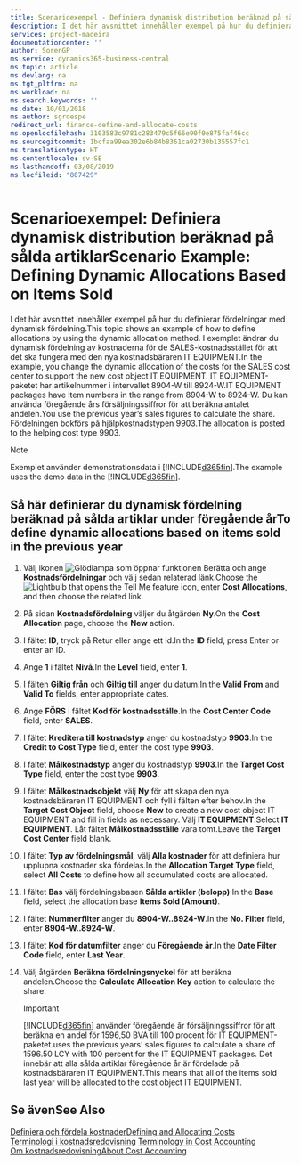 ```yaml
---
title: Scenarioexempel - Definiera dynamisk distribution beräknad på sålda artiklar | Microsoft Docs
description: I det här avsnittet innehåller exempel på hur du definierar fördelningar med dynamisk fördelning.
services: project-madeira
documentationcenter: ''
author: SorenGP
ms.service: dynamics365-business-central
ms.topic: article
ms.devlang: na
ms.tgt_pltfrm: na
ms.workload: na
ms.search.keywords: ''
ms.date: 10/01/2018
ms.author: sgroespe
redirect_url: finance-define-and-allocate-costs
ms.openlocfilehash: 3103583c9781c283479c5f66e90f0e875faf46cc
ms.sourcegitcommit: 1bcfaa99ea302e6b84b8361ca02730b135557fc1
ms.translationtype: HT
ms.contentlocale: sv-SE
ms.lasthandoff: 03/08/2019
ms.locfileid: "807429"
---
```

# <a name="scenario-example-defining-dynamic-allocations-based-on-items-sold"></a><span data-ttu-id="44b19-103">Scenarioexempel: Definiera dynamisk distribution beräknad på sålda artiklar</span><span class="sxs-lookup"><span data-stu-id="44b19-103">Scenario Example: Defining Dynamic Allocations Based on Items Sold</span></span>
<span data-ttu-id="44b19-104">I det här avsnittet innehåller exempel på hur du definierar fördelningar med dynamisk fördelning.</span><span class="sxs-lookup"><span data-stu-id="44b19-104">This topic shows an example of how to define allocations by using the dynamic allocation method.</span></span> <span data-ttu-id="44b19-105">I exemplet ändrar du dynamisk fördelning av kostnaderna för de SALES-kostnadsstället för att det ska fungera med den nya kostnadsbäraren IT EQUIPMENT.</span><span class="sxs-lookup"><span data-stu-id="44b19-105">In the example, you change the dynamic allocation of the costs for the SALES cost center to support the new cost object IT EQUIPMENT.</span></span> <span data-ttu-id="44b19-106">IT EQUIPMENT-paketet har artikelnummer i intervallet 8904-W till 8924-W.</span><span class="sxs-lookup"><span data-stu-id="44b19-106">IT EQUIPMENT packages have item numbers in the range from 8904-W to 8924-W.</span></span> <span data-ttu-id="44b19-107">Du kan använda föregående års försäljningssiffror för att beräkna antalet andelen.</span><span class="sxs-lookup"><span data-stu-id="44b19-107">You use the previous year’s sales figures to calculate the share.</span></span> <span data-ttu-id="44b19-108">Fördelningen bokförs på hjälpkostnadstypen 9903.</span><span class="sxs-lookup"><span data-stu-id="44b19-108">The allocation is posted to the helping cost type 9903.</span></span>  

> [!NOTE]  
>  <span data-ttu-id="44b19-109">Exemplet använder demonstrationsdata i [!INCLUDE[d365fin](includes/d365fin_md.md)].</span><span class="sxs-lookup"><span data-stu-id="44b19-109">The example uses the demo data in the [!INCLUDE[d365fin](includes/d365fin_md.md)].</span></span>  

## <a name="to-define-dynamic-allocations-based-on-items-sold-in-the-previous-year"></a><span data-ttu-id="44b19-110">Så här definierar du dynamisk fördelning beräknad på sålda artiklar under föregående år</span><span class="sxs-lookup"><span data-stu-id="44b19-110">To define dynamic allocations based on items sold in the previous year</span></span>  

1.  <span data-ttu-id="44b19-111">Välj ikonen ![Glödlampa som öppnar funktionen Berätta](media/ui-search/search_small.png "Berätta vad du vill göra") och ange **Kostnadsfördelningar** och välj sedan relaterad länk.</span><span class="sxs-lookup"><span data-stu-id="44b19-111">Choose the ![Lightbulb that opens the Tell Me feature](media/ui-search/search_small.png "Tell me what you want to do") icon, enter **Cost Allocations**, and then choose the related link.</span></span>  
2.  <span data-ttu-id="44b19-112">På sidan **Kostnadsfördelning** väljer du åtgärden **Ny**.</span><span class="sxs-lookup"><span data-stu-id="44b19-112">On the **Cost Allocation** page, choose the **New** action.</span></span>  
3.  <span data-ttu-id="44b19-113">I fältet **ID**, tryck på Retur eller ange ett id.</span><span class="sxs-lookup"><span data-stu-id="44b19-113">In the **ID** field, press Enter or enter an ID.</span></span>  
4.  <span data-ttu-id="44b19-114">Ange **1** i fältet **Nivå**.</span><span class="sxs-lookup"><span data-stu-id="44b19-114">In the **Level** field, enter **1**.</span></span>  
5.  <span data-ttu-id="44b19-115">I fälten **Giltig från** och **Giltig till** anger du datum.</span><span class="sxs-lookup"><span data-stu-id="44b19-115">In the **Valid From** and **Valid To** fields, enter appropriate dates.</span></span>  
6.  <span data-ttu-id="44b19-116">Ange **FÖRS** i fältet **Kod för kostnadsställe**.</span><span class="sxs-lookup"><span data-stu-id="44b19-116">In the **Cost Center Code** field, enter **SALES**.</span></span>  
7.  <span data-ttu-id="44b19-117">I fältet **Kreditera till kostnadstyp** anger du kostnadstyp **9903**.</span><span class="sxs-lookup"><span data-stu-id="44b19-117">In the **Credit to Cost Type** field, enter the cost type **9903**.</span></span>  
8.  <span data-ttu-id="44b19-118">I fältet **Målkostnadstyp** anger du kostnadstyp **9903**.</span><span class="sxs-lookup"><span data-stu-id="44b19-118">In the **Target Cost Type** field, enter the cost type **9903**.</span></span>  
9. <span data-ttu-id="44b19-119">I fältet **Målkostnadsobjekt** välj **Ny** för att skapa den nya kostnadsbäraren IT EQUIPMENT och fyll i fälten efter behov.</span><span class="sxs-lookup"><span data-stu-id="44b19-119">In the **Target Cost Object** field, choose **New** to create a new cost object IT EQUIPMENT and fill in fields as necessary.</span></span> <span data-ttu-id="44b19-120">Välj **IT EQUIPMENT**.</span><span class="sxs-lookup"><span data-stu-id="44b19-120">Select **IT EQUIPMENT**.</span></span> <span data-ttu-id="44b19-121">Låt fältet **Målkostnadsställe** vara tomt.</span><span class="sxs-lookup"><span data-stu-id="44b19-121">Leave the **Target Cost Center** field blank.</span></span>  
10. <span data-ttu-id="44b19-122">I fältet **Typ av fördelningsmål**, välj **Alla kostnader** för att definiera hur upplupna kostnader ska fördelas.</span><span class="sxs-lookup"><span data-stu-id="44b19-122">In the **Allocation Target Type** field, select **All Costs** to define how all accumulated costs are allocated.</span></span>  
11. <span data-ttu-id="44b19-123">I fältet **Bas** välj fördelningsbasen **Sålda artikler (belopp)**.</span><span class="sxs-lookup"><span data-stu-id="44b19-123">In the **Base** field, select the allocation base **Items Sold (Amount)**.</span></span>  
12. <span data-ttu-id="44b19-124">I fältet **Nummerfilter** anger du **8904-W..8924-W**.</span><span class="sxs-lookup"><span data-stu-id="44b19-124">In the **No. Filter** field, enter **8904-W..8924-W**.</span></span>  
13. <span data-ttu-id="44b19-125">I fältet **Kod för datumfilter** anger du **Föregående år**.</span><span class="sxs-lookup"><span data-stu-id="44b19-125">In the **Date Filter Code** field, enter **Last Year**.</span></span>  
14. <span data-ttu-id="44b19-126">Välj åtgärden **Beräkna fördelningsnyckel** för att beräkna andelen.</span><span class="sxs-lookup"><span data-stu-id="44b19-126">Choose the **Calculate Allocation Key** action to calculate the share.</span></span>  

    > [!IMPORTANT]  
    >  [!INCLUDE[d365fin](includes/d365fin_md.md)] <span data-ttu-id="44b19-127">använder föregående år försäljningssiffror för att beräkna en andel för 1596,50 BVA till 100 procent för IT EQUIPMENT-paketet.</span><span class="sxs-lookup"><span data-stu-id="44b19-127">uses the previous years’ sales figures to calculate a share of 1596.50 LCY with 100 percent for the IT EQUIPMENT packages.</span></span> <span data-ttu-id="44b19-128">Det innebär att alla sålda artiklar föregående år är fördelade på kostnadsbäraren IT EQUIPMENT.</span><span class="sxs-lookup"><span data-stu-id="44b19-128">This means that all of the items sold last year will be allocated to the cost object IT EQUIPMENT.</span></span>  

## <a name="see-also"></a><span data-ttu-id="44b19-129">Se även</span><span class="sxs-lookup"><span data-stu-id="44b19-129">See Also</span></span>  
[<span data-ttu-id="44b19-130">Definiera och fördela kostnader</span><span class="sxs-lookup"><span data-stu-id="44b19-130">Defining and Allocating Costs</span></span>](finance-define-and-allocate-costs.md)  
<span data-ttu-id="44b19-131">[Terminologi i kostnadsredovisning](finance-terminology-in-cost-accounting.md) </span><span class="sxs-lookup"><span data-stu-id="44b19-131">[Terminology in Cost Accounting](finance-terminology-in-cost-accounting.md) </span></span>  
[<span data-ttu-id="44b19-132">Om kostnadsredovisning</span><span class="sxs-lookup"><span data-stu-id="44b19-132">About Cost Accounting</span></span>](finance-about-cost-accounting.md)
